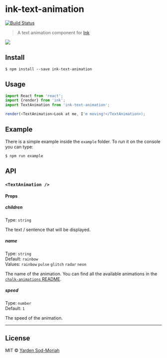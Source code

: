 # ink-text-animation

[![Build Status](https://travis-ci.org/yardnsm/ink-text-animation.svg?branch=master)](https://travis-ci.org/yardnsm/ink-text-animation)

> A text animation component for [Ink](https://github.com/vadimdemedes/ink/)

![](.github/screenshot.gif)

## Install

```console
$ npm install --save ink-text-animation
```

## Usage

```javascript
import React from 'react';
import {render} from 'ink';
import TextAnimation from 'ink-text-animation';

render(<TextAnimation>Look at me, I'm moving!</TextAnimation>);
```

## Example

There is a simple example inside the `example` folder.
To run it on the console you can type:

```console
$ npm run example
```

## API

### `<TextAnimation />`

#### Props

##### children

Type: `string`

The text / sentence that will be displayed.

##### name

Type: `string`<br />
Default: `rainbow`<br />
Values: `rainbow` `pulse` `glitch` `radar` `neon`

The name of the animation. You can find all the available animations in the
[`chalk-animations` README](https://github.com/bokub/chalk-animation#available-animations).

##### speed

Type: `number`<br />
Default: `1`

The speed of the animation.

---

## License

MIT © [Yarden Sod-Moriah](http://yardnsm.net/)
